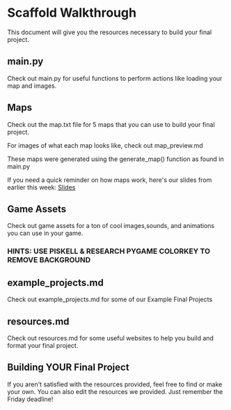 # Scaffold Walkthrough

This document will give you the resources necessary to build your final project.

## main.py

Check out main.py for useful functions to perform actions like loading your map and images.

## Maps

Check out the map.txt file for 5 maps that you can use to build your final project.

For images of what each map looks like, check out map_preview.md

These maps were generated using the generate_map() function as found in main.py 

If you need a quick reminder on how maps work, here's our slides from earlier this week:
[Slides](https://www.canva.com/design/DAFOBeCIoYI/moNrqe96jzBLsCMrfzmRZw/view?utm_content=DAFOBeCIoYI&utm_campaign=designshare&utm_medium=link2&utm_source=sharebutton)

## Game Assets

Check out game assets for a ton of cool images,sounds, and animations you can use in your game.

### HINTS: USE PISKELL & RESEARCH PYGAME COLORKEY TO REMOVE BACKGROUND

## example_projects.md

Check out example_projects.md for some of our Example Final Projects

## resources.md

Check out resources.md for some useful websites to help you build and format your final project.

## Building YOUR Final Project

If you aren't satisfied with the resources provided, feel free to find or make your own.
You can also edit the resources we provided. Just remember the Friday deadline!